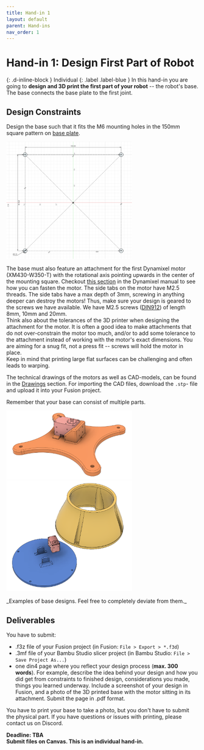 ```yaml
---
title: Hand-in 1
layout: default
parent: Hand-ins
nav_order: 1
---
```


# Hand-in 1: Design First Part of Robot
{: .d-inline-block }
Individual
{: .label .label-blue } 
In this hand-in you are going to **design and 3D print the first part of your robot** -- the robot's base. The base connects the base plate to the first joint.

## Design Constraints
Design the base such that it fits the M6 mounting holes in the 150mm square pattern on [base plate](https://frdedynamics.github.io/ADA526/docs/project.html#base-plate).

<a href="../../assets/images/mounting_square_sketch.png" width="330">
    <img 
        src="../../assets/images/mounting_square_sketch.png"  width="330">
</a>

The base must also feature an attachment for the first Dynamixel motor (XM430-W350-T) with the rotational axis pointing upwards in the center of the mounting square.
Checkout [this section](https://emanual.robotis.com/docs/en/dxl/x/xm430-w350/#custom-frame-assembly) in the Dynamixel manual to see how you can fasten the motor.
The side tabs on the motor have M2.5 threads. The side tabs have a max depth of 3mm, screwing in anything deeper can destroy the motors! Thus, make sure your design is geared to the screws we have available. We have M2.5 screws ([DIN912](https://www.mcmaster.com/products/socket-head-cap-screws/specifications-met~din-912/18-8-stainless-steel-socket-head-screws-11/thread-size~m2-5/threading~fully-threaded/)) of length 8mm, 10mm and 20mm.  
Think also about the tolerances of the 3D printer when designing the attachment for the motor. It is often a good idea to make attachments that do not over-constrain the motor too much, and/or to add some tolerance to the attachment instead of working with the motor's exact dimensions. You are aiming for a snug fit, not a press fit -- screws will hold the motor in place.  
Keep in mind that printing large flat surfaces can be challenging and often leads to warping.

The technical drawings of the motors as well as CAD-models, can be found in the [Drawings](https://emanual.robotis.com/docs/en/dxl/x/xm430-w350/#drawings) section. For importing the CAD files, download the ```.stp```- file and upload it into your Fusion project.

Remember that your base can consist of multiple parts. 

<p float="center">
  <img src="../../assets/images/example_base.png" width="330" />
  <img src="../../assets/images/example_base_2.png" width="330" /> 
</p>
 _Examples of base designs. Feel free to completely deviate from them._


## Deliverables
You have to submit:
- .f3z file of your Fusion project (in Fusion: ```File > Export > *.f3d```)
- .3mf file of your Bambu Studio slicer project (in Bambu Studio: ```File > Save Project As...```)
- one din4 page where you reflect your design process (**max. 300 words**). For example, describe the idea behind your design and how you did get from constraints to finished design, considerations you made, things you learned underway. Include a screenshot of your design in Fusion, and a photo of the 3D printed base with the motor sitting in its attachment. Submit the page in .pdf format.

You have to print your base to take a photo, but you don't have to submit the physical part. If you have questions or issues with printing, please contact us on Discord.



**Deadline: TBA**  
**Submit files on Canvas. This is an individual hand-in.**

